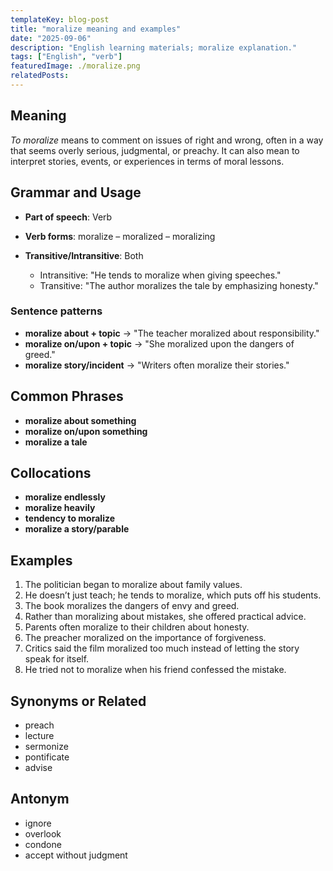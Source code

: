 ```yaml
---
templateKey: blog-post
title: "moralize meaning and examples"
date: "2025-09-06"
description: "English learning materials; moralize explanation."
tags: ["English", "verb"]
featuredImage: ./moralize.png
relatedPosts:
---
```


## Meaning

_To moralize_ means to comment on issues of right and wrong, often in a way that seems overly serious, judgmental, or preachy. It can also mean to interpret stories, events, or experiences in terms of moral lessons.

## Grammar and Usage

- **Part of speech**: Verb
- **Verb forms**: moralize – moralized – moralizing
- **Transitive/Intransitive**: Both

  - Intransitive: "He tends to moralize when giving speeches."
  - Transitive: "The author moralizes the tale by emphasizing honesty."

### Sentence patterns

- **moralize about + topic** → "The teacher moralized about responsibility."
- **moralize on/upon + topic** → "She moralized upon the dangers of greed."
- **moralize story/incident** → "Writers often moralize their stories."

## Common Phrases

- **moralize about something**
- **moralize on/upon something**
- **moralize a tale**

## Collocations

- **moralize endlessly**
- **moralize heavily**
- **tendency to moralize**
- **moralize a story/parable**

## Examples

1. The politician began to moralize about family values.
2. He doesn’t just teach; he tends to moralize, which puts off his students.
3. The book moralizes the dangers of envy and greed.
4. Rather than moralizing about mistakes, she offered practical advice.
5. Parents often moralize to their children about honesty.
6. The preacher moralized on the importance of forgiveness.
7. Critics said the film moralized too much instead of letting the story speak for itself.
8. He tried not to moralize when his friend confessed the mistake.

## Synonyms or Related

- preach
- lecture
- sermonize
- pontificate
- advise

## Antonym

- ignore
- overlook
- condone
- accept without judgment
